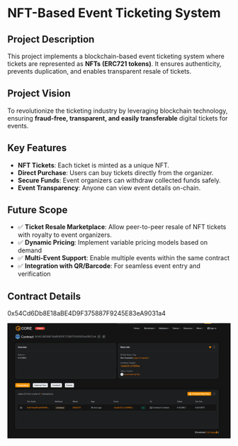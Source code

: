 # NFT-Based Event Ticketing System

## Project Description
This project implements a blockchain-based event ticketing system where tickets are represented as **NFTs (ERC721 tokens)**. It ensures authenticity, prevents duplication, and enables transparent resale of tickets.

## Project Vision
To revolutionize the ticketing industry by leveraging blockchain technology, ensuring **fraud-free, transparent, and easily transferable** digital tickets for events.

## Key Features
-  **NFT Tickets**: Each ticket is minted as a unique NFT.
-  **Direct Purchase**: Users can buy tickets directly from the organizer.
-  **Secure Funds**: Event organizers can withdraw collected funds safely.
-  **Event Transparency**: Anyone can view event details on-chain.

## Future Scope
- ✅ **Ticket Resale Marketplace**: Allow peer-to-peer resale of NFT tickets with royalty to event organizers.
- ✅ **Dynamic Pricing**: Implement variable pricing models based on demand
- ✅ **Multi-Event Support**: Enable multiple events within the same contract
- ✅ **Integration with QR/Barcode**: For seamless event entry and verification

## Contract Details
0x54Cd6Db8E18aBE4D9F375887F9245E83eA9031a4


![alt text](image.png)





